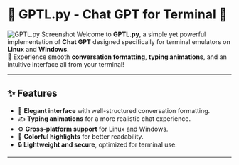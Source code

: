 # 🌟 **GPTL.py - Chat GPT for Terminal** 🌟

![GPTL.py Screenshot](images/img.png)
Welcome to **GPTL.py**, a simple yet powerful implementation of **Chat GPT** designed specifically for terminal emulators on **Linux** and **Windows**.  
💬 Experience smooth **conversation formatting**, **typing animations**, and an intuitive interface all from your terminal!

---

## ✨ **Features**
- 🎨 **Elegant interface** with well-structured conversation formatting.
- ✍️ **Typing animations** for a more realistic chat experience.
- ⚙️ **Cross-platform support** for Linux and Windows.
- 🌈 **Colorful highlights** for better readability.
- 🔒 **Lightweight and secure**, optimized for terminal use.

---
